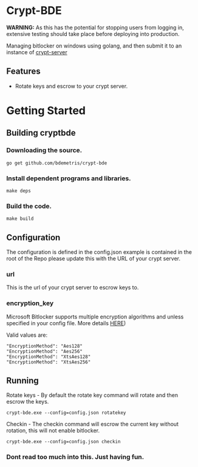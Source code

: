 # Crypt-BDE

**WARNING:** As this has the potential for stopping users from logging in, extensive testing should take place before deploying into production.

Managing bitlocker on windows using golang, and then submit it to an instance of  [crypt-server](https://github.com/grahamgilbert/crypt-server)

## Features

* Rotate keys and escrow to your crypt server.

# Getting Started

## Building cryptbde

### Downloading the source.

```golang
go get github.com/bdemetris/crypt-bde
```

### Install dependent programs and libraries.

```shell
make deps
```

### Build the code.

```shell
make build
```

## Configuration

The configuration is defined in the config.json example is contained in the root of the Repo please update this with the URL of your crypt server.

### url 

This is the url of your crypt server to escrow keys to.

### encryption_key

Microsoft Bitlocker supports multiple encryption algorithms and unless specified in your config file. 
More details [HERE](https://docs.microsoft.com/en-us/powershell/module/bitlocker/enable-bitlocker?view=win10-ps))

Valid values are:

```shell
"EncryptionMethod": "Aes128"
"EncryptionMethod": "Aes256"
"EncryptionMethod": "XtsAes128"
"EncryptionMethod": "XtsAes256"
```

## Running

Rotate keys - By default the rotate key command will rotate and then escrow the keys.

```shell
crypt-bde.exe --config=config.json rotatekey
```

Checkin - The checkin command will  escrow the current key without rotation, this will not enable bitlocker.

```shell
crypt-bde.exe --config=config.json checkin
```

### Dont read too much into this.  Just having fun.
